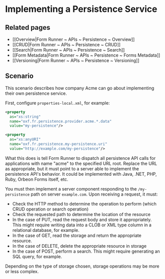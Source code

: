 # Implementing a Persistence Service

<!-- toc -->

## Related pages

- [[Overview|Form Runner ~ APIs ~ Persistence ~ Overview]]
- [[CRUD|Form Runner ~ APIs ~ Persistence ~ CRUD]]
- [[Search|Form Runner ~ APIs ~ Persistence ~ Search]]
- [[Form Metadata|Form Runner ~ APIs ~ Persistence ~ Forms Metadata]]
- [[Versioning|Form Runner ~ APIs ~ Persistence ~ Versioning]]

## Scenario

This scenario describes how company Acme can go about implementing their own persistence service.

First, configure `properties-local.xml`, for example:

```xml
<property
  as="xs:string"
  name="oxf.fr.persistence.provider.acme.*.data"
  value="my-persistence"/>

<property
  as="xs:anyURI"
  name="oxf.fr.persistence.my-persistence.uri"
  value="http://example.com/my-persistence"/>
```

What this does is tell Form Runner to dispatch all persistence API calls for applications with name "acme" to the specified URL root. Replace the URL as appropriate, but it must point to a server able to implement the persistence API's behavior. It could be implemented with Java, .NET, PHP, Ruby, Orbeon Forms itself, etc.

You must then implement a server component responding to the `/my-persistence` path on server `example.com`. Upon receiving a request, it must:

* Check the HTTP method to determine the operation to perform (which CRUD operation or search operation)
* Check the requested path to determine the location of the resource
* In the case of PUT, read the request body and store it appropriately. This might require writing data into a CLOB or XML type column in a relational database, for example.
* In the case of GET, read the storage and return the appropriate resource.
* In the case of DELETE, delete the appropriate resource in storage
* In the case of POST, perform a search. This might require generating an SQL query, for example.

Depending on the type of storage chosen, storage operations may be more or less complex.
